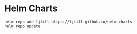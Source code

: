 # Helm Charts

```shell
helm repo add ljtill https://ljtill.github.io/helm-charts
helm repo update
```
